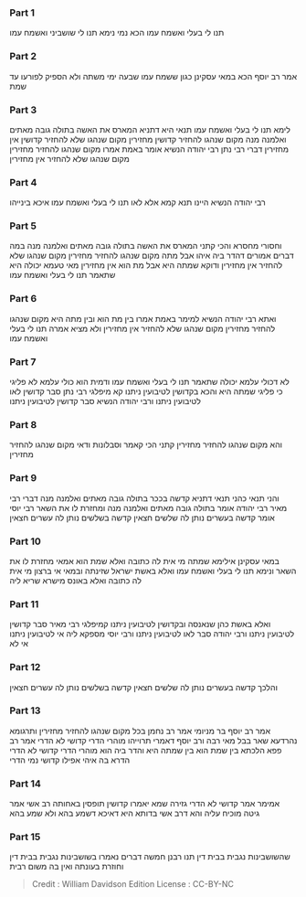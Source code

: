
### Part 1
תנו לי בעלי ואשמח עמו הכא נמי נימא תנו לי שושביני ואשמח עמו

### Part 2
אמר רב יוסף הכא במאי עסקינן כגון ששמח עמו שבעה ימי משתה ולא הספיק לפורעו עד שמת

### Part 3
לימא תנו לי בעלי ואשמח עמו תנאי היא דתניא המארס את האשה בתולה גובה מאתים ואלמנה מנה מקום שנהגו להחזיר קדושין מחזירין מקום שנהגו שלא להחזיר קדושין אין מחזירין דברי רבי נתן רבי יהודה הנשיא אומר באמת אמרו מקום שנהגו להחזיר מחזירין מקום שנהגו שלא להחזיר אין מחזירין

### Part 4
רבי יהודה הנשיא היינו תנא קמא אלא לאו תנו לי בעלי ואשמח עמו איכא בינייהו

### Part 5
וחסורי מחסרא והכי קתני המארס את האשה בתולה גובה מאתים ואלמנה מנה במה דברים אמורים דהדר ביה איהו אבל מתה מקום שנהגו להחזיר מחזירין מקום שנהגו שלא להחזיר אין מחזירין ודוקא שמתה היא אבל מת הוא אין מחזירין מאי טעמא יכולה היא שתאמר תנו לי בעלי ואשמח עמו

### Part 6
ואתא רבי יהודה הנשיא למימר באמת אמרו בין מת הוא ובין מתה היא מקום שנהגו להחזיר מחזירין מקום שנהגו שלא להחזיר אין מחזירין ולא מציא אמרה תנו לי בעלי ואשמח עמו

### Part 7
לא דכולי עלמא יכולה שתאמר תנו לי בעלי ואשמח עמו ודמית הוא כולי עלמא לא פליגי כי פליגי שמתה היא והכא בקדושין לטיבועין ניתנו קא מיפלגי רבי נתן סבר קדושין לאו לטיבועין ניתנו ורבי יהודה הנשיא סבר קדושין לטיבועין ניתנו

### Part 8
והא מקום שנהגו להחזיר מחזירין קתני הכי קאמר וסבלונות ודאי מקום שנהגו להחזיר מחזירין

### Part 9
והני תנאי כהני תנאי דתניא קדשה בככר בתולה גובה מאתים ואלמנה מנה דברי רבי מאיר רבי יהודה אומר בתולה גובה מאתים ואלמנה מנה ומחזרת לו את השאר רבי יוסי אומר קדשה בעשרים נותן לה שלשים חצאין קדשה בשלשים נותן לה עשרים חצאין

### Part 10
במאי עסקינן אילימא שמתה מי אית לה כתובה ואלא שמת הוא אמאי מחזרת לו את השאר ונימא תנו לי בעלי ואשמח עמו ואלא באשת ישראל שזינתה ובמאי אי ברצון מי אית לה כתובה ואלא באונס מישרא שריא ליה

### Part 11
ואלא באשת כהן שנאנסה ובקדושין לטיבועין ניתנו קמיפלגי רבי מאיר סבר קדושין לטיבועין ניתנו ורבי יהודה סבר לאו לטיבועין ניתנו ורבי יוסי מספקא ליה אי לטיבועין ניתנו אי לא

### Part 12
והלכך קדשה בעשרים נותן לה שלשים חצאין קדשה בשלשים נותן לה עשרים חצאין

### Part 13
אמר רב יוסף בר מניומי אמר רב נחמן בכל מקום שנהגו להחזיר מחזירין ותרגומא נהרדעא שאר בבל מאי רבה ורב יוסף דאמרי תרוייהו מוהרי הדרי קדושי לא הדרי אמר רב פפא הלכתא בין שמת הוא בין שמתה היא והדר ביה הוא מוהרי הדרי קדושי לא הדרי הדרא בה איהי אפילו קדושי נמי הדרי

### Part 14
אמימר אמר קדושי לא הדרי גזירה שמא יאמרו קדושין תופסין באחותה רב אשי אמר גיטה מוכיח עליה והא דרב אשי בדותא היא דאיכא דשמע בהא ולא שמע בהא

### Part 15
שהשושבינות נגבית בבית דין תנו רבנן חמשה דברים נאמרו בשושבינות נגבית בבית דין וחוזרת בעונתה ואין בה משום רבית

>Credit : William Davidson Edition
>License : CC-BY-NC